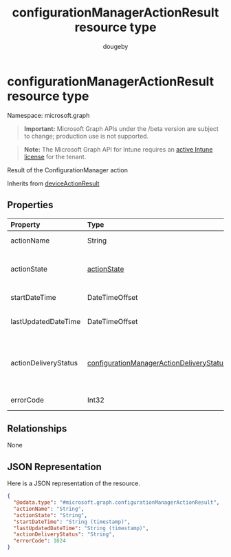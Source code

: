 ﻿---
title: "configurationManagerActionResult resource type"
description: "Result of the ConfigurationManager action"
author: "dougeby"
localization_priority: Normal
ms.prod: "intune"
doc_type: resourcePageType
---

# configurationManagerActionResult resource type

Namespace: microsoft.graph

> **Important:** Microsoft Graph APIs under the /beta version are subject to change; production use is not supported.

> **Note:** The Microsoft Graph API for Intune requires an [active Intune license](https://go.microsoft.com/fwlink/?linkid=839381) for the tenant.

Result of the ConfigurationManager action

Inherits from [deviceActionResult](../resources/intune-devices-deviceactionresult.md)

## Properties

| Property             | Type                                                                                                                | Description                                                                                                                                                                                                  |
| :------------------- | :------------------------------------------------------------------------------------------------------------------ | :----------------------------------------------------------------------------------------------------------------------------------------------------------------------------------------------------------- |
| actionName           | String                                                                                                              | Action name Inherited from [deviceActionResult](../resources/intune-devices-deviceactionresult.md)                                                                                                           |
| actionState          | [actionState](../resources/intune-shared-actionstate.md)                                                            | State of the action Inherited from [deviceActionResult](../resources/intune-devices-deviceactionresult.md). Possible values are: `none`, `pending`, `canceled`, `active`, `done`, `failed`, `notSupported`.  |
| startDateTime        | DateTimeOffset                                                                                                      | Time the action was initiated Inherited from [deviceActionResult](../resources/intune-devices-deviceactionresult.md)                                                                                         |
| lastUpdatedDateTime  | DateTimeOffset                                                                                                      | Time the action state was last updated Inherited from [deviceActionResult](../resources/intune-devices-deviceactionresult.md)                                                                                |
| actionDeliveryStatus | [configurationManagerActionDeliveryStatus](../resources/intune-devices-configurationmanageractiondeliverystatus.md) | State of the action being delivered to on-prem server. Possible values are: `unknown`, `pendingDelivery`, `deliveredToConnectorService`, `failedToDeliverToConnectorService`, `deliveredToOnPremisesServer`. |
| errorCode            | Int32                                                                                                               | Error code of Configuration Manager action from client                                                                                                                                                       |

## Relationships

None

## JSON Representation

Here is a JSON representation of the resource.

<!-- {
  "blockType": "resource",
  "@odata.type": "microsoft.graph.configurationManagerActionResult"
}
-->

```json
{
  "@odata.type": "#microsoft.graph.configurationManagerActionResult",
  "actionName": "String",
  "actionState": "String",
  "startDateTime": "String (timestamp)",
  "lastUpdatedDateTime": "String (timestamp)",
  "actionDeliveryStatus": "String",
  "errorCode": 1024
}
```
